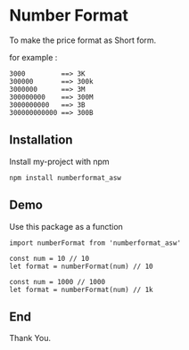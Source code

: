 

# Number Format
To make the price format as Short form.

for example : 

    3000         ==> 3K
    300000       ==> 300k
    3000000      ==> 3M
    300000000    ==> 300M
    3000000000   ==> 3B
    300000000000 ==> 300B
    



## Installation

Install my-project with npm
  
    npm install numberformat_asw
    
## Demo

Use this package as a function

    import numberFormat from 'numberformat_asw'

    const num = 10 // 10
    let format = numberFormat(num) // 10

    const num = 1000 // 1000
    let format = numberFormat(num) // 1k



## End

Thank You.